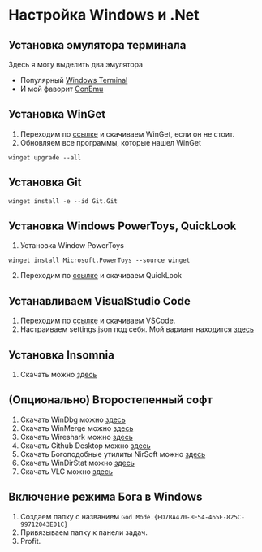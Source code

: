 # Настройка Windows и .Net

## Установка эмулятора терминала
Здесь я могу выделить два эмулятора
- Популярный [Windows Terminal](https://docs.microsoft.com/ru-ru/windows/terminal/)
- И мой фаворит [ConEmu](https://conemu.github.io/)

## Установка WinGet
1. Переходим по [ссылке](https://docs.microsoft.com/en-us/windows/package-manager/winget/) и скачиваем WinGet, если он не стоит.
2. Обновляем все программы, которые нашел WinGet
```
winget upgrade --all
```

## Установка Git
```
winget install -e --id Git.Git
```

## Установка Windows PowerToys, QuickLook
1. Установка Window PowerToys
```
winget install Microsoft.PowerToys --source winget
```
2. Переходим по [ссылке](https://apps.microsoft.com/store/detail/quicklook/9NV4BS3L1H4S) и скачиваем QuickLook

## Устанавливаем VisualStudio Code
1. Переходим по [ссылке](https://code.visualstudio.com/) и скачиваем VSCode.
2. Настраиваем settings.json под себя. Мой вариант находится [здесь](https://github.com/ArthurLokhov/arthur-dotfiles)

## Установка Insomnia
1. Скачать можно [здесь](https://insomnia.rest/download#windows)

## (Опционально) Второстепенный софт
1. Скачать WinDbg можно [здесь](https://apps.microsoft.com/store/detail/windbg-preview/9PGJGD53TN86)
2. Скачать WinMerge можно [здесь](https://winmerge.org/)
3. Скачать Wireshark можно [здесь](https://www.wireshark.org/)
4. Скачать Github Desktop можно [здесь](https://desktop.github.com/)
5. Скачать Богоподобные утилиты NirSoft можно [здесь](http://www.nirsoft.net/)
6. Скачать WinDirStat можно [здесь](https://windirstat.net/)
7. Скачать VLC можно [здесь](https://www.videolan.org/vlc/)

## Включение режима Бога в Windows
1. Создаем папку с названием `God Mode.{ED7BA470-8E54-465E-825C-99712043E01C}`
2. Привязываем папку к панели задач.
3. Profit. 
